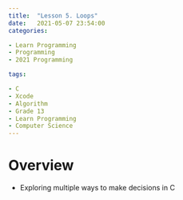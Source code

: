 ```yaml
---
title:  "Lesson 5. Loops"
date:   2021-05-07 23:54:00
categories:

- Learn Programming
- Programming
- 2021 Programming

tags:

- C
- Xcode
- Algorithm
- Grade 13
- Learn Programming
- Computer Science
---
```

# Overview
* Exploring multiple ways to make decisions in C

